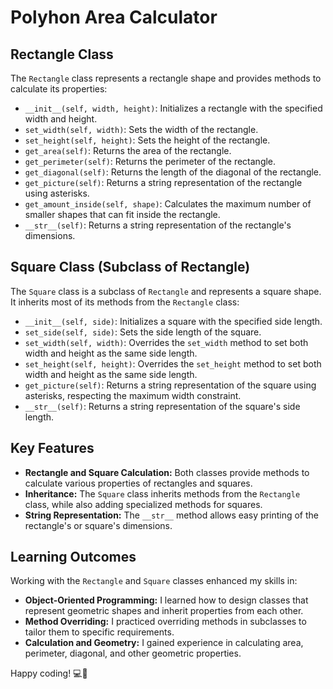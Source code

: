 # Polyhon Area Calculator

## Rectangle Class

The `Rectangle` class represents a rectangle shape and provides methods to calculate its properties:

- `__init__(self, width, height)`: Initializes a rectangle with the specified width and height.
- `set_width(self, width)`: Sets the width of the rectangle.
- `set_height(self, height)`: Sets the height of the rectangle.
- `get_area(self)`: Returns the area of the rectangle.
- `get_perimeter(self)`: Returns the perimeter of the rectangle.
- `get_diagonal(self)`: Returns the length of the diagonal of the rectangle.
- `get_picture(self)`: Returns a string representation of the rectangle using asterisks.
- `get_amount_inside(self, shape)`: Calculates the maximum number of smaller shapes that can fit inside the rectangle.
- `__str__(self)`: Returns a string representation of the rectangle's dimensions.

## Square Class (Subclass of Rectangle)

The `Square` class is a subclass of `Rectangle` and represents a square shape. It inherits most of its methods from the `Rectangle` class:

- `__init__(self, side)`: Initializes a square with the specified side length.
- `set_side(self, side)`: Sets the side length of the square.
- `set_width(self, width)`: Overrides the `set_width` method to set both width and height as the same side length.
- `set_height(self, height)`: Overrides the `set_height` method to set both width and height as the same side length.
- `get_picture(self)`: Returns a string representation of the square using asterisks, respecting the maximum width constraint.
- `__str__(self)`: Returns a string representation of the square's side length.

## Key Features

- **Rectangle and Square Calculation:** Both classes provide methods to calculate various properties of rectangles and squares.
- **Inheritance:** The `Square` class inherits methods from the `Rectangle` class, while also adding specialized methods for squares.
- **String Representation:** The `__str__` method allows easy printing of the rectangle's or square's dimensions.

## Learning Outcomes

Working with the `Rectangle` and `Square` classes enhanced my skills in:

- **Object-Oriented Programming:** I learned how to design classes that represent geometric shapes and inherit properties from each other.
- **Method Overriding:** I practiced overriding methods in subclasses to tailor them to specific requirements.
- **Calculation and Geometry:** I gained experience in calculating area, perimeter, diagonal, and other geometric properties.

Happy coding! 💻🚀
